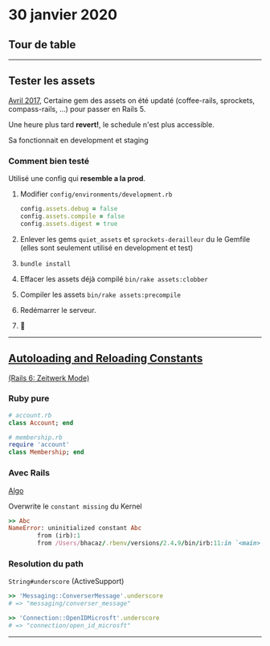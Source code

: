 # 30 janvier 2020

## Tour de table

---

## Tester les assets

[Avril 2017](https://github.com/petalmd/petalmd.rails/pull/1073), Certaine gem des assets on été updaté (coffee-rails, sprockets, compass-rails, ...) pour passer en Rails 5.

Une heure plus tard **revert!**, le schedule n'est plus accessible.

Sa fonctionnait en development et staging

### Comment bien testé

Utilisé une config qui **resemble a la prod**.

1. Modifier `config/environments/development.rb`

	```ruby
	config.assets.debug = false
	config.assets.compile = false
	config.assets.digest = true
	```

2. Enlever les gems `quiet_assets` et `sprockets-derailleur` du le Gemfile (elles sont seulement utilisé en development et test)
3. `bundle install`
4. Effacer les assets déjà compilé `bin/rake assets:clobber`
5. Compiler les assets `bin/rake assets:precompile`
6. Redémarrer le serveur.
7. 🤞

---

## [Autoloading and Reloading Constants](https://guides.rubyonrails.org/autoloading_and_reloading_constants_classic_mode.html)

[(Rails 6: Zeitwerk Mode)](https://guides.rubyonrails.org/autoloading_and_reloading_constants.html)

### Ruby pure

```ruby
# account.rb
class Account; end

# membership.rb
require 'account'
class Membership; end
```

### Avec Rails
[Algo](https://guides.rubyonrails.org/autoloading_and_reloading_constants_classic_mode.html#resolution-algorithm-for-relative-constants)

Overwrite le `constant missing` du Kernel

```ruby
>> Abc
NameError: uninitialized constant Abc
        from (irb):1
        from /Users/bhacaz/.rbenv/versions/2.4.9/bin/irb:11:in `<main>'
```

### Resolution du path

`String#underscore` (ActiveSupport)

```ruby
>> 'Messaging::ConverserMessage'.underscore
# => "messaging/converser_message"
```

```ruby
>> 'Connection::OpenIDMicrosft'.underscore
# => "connection/open_id_microsft"
```

---

